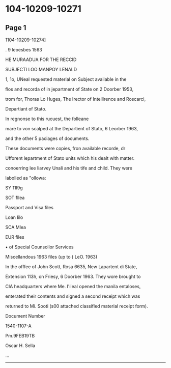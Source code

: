 # 104-10209-10271

## Page 1

1104-10209-10274]

. 9 leoesbes 1563

HE MURAADUA FOR THE RECCID

SUBJECTI LOO MANPOY LENALD

1, 1o, UNeal requested material on Subject available in the

flos and recorda of in jepartment of State on 2 Doorber 1953,

trom for, Thoras Lo Huges, The Irector of Intellirence and Roscarci,

Departiant of Stato.

In regnonse to this rucuest, the folleane

mare to von scalped at the Departient of Stato, 6 Leorber 1963,

and the other 5 paciages of documents.

These documents were copies, fron available recorde, dr

Ufforent lepartment of Stato units which his dealt with matter.

conoerring lee liarvey Unali and his tife and child. They were

labolled as "ollowa:

SY 11l9g

SOT fllea

Passport and Visa files

Loan Iilo

SCA Mlea

EUR files

• of Special Counsollor Services

Miscellandous 1963 files (up to ) LeO. 1963)

In the offfee of John Scott, Rosa 6635, New Lapartent di State,

Extension 113h, on Friesy, 6 Doorber 1963. They wore brought to

CIA headquarters where Me. l'lieal opened the manila entaloses,

enterated their contents and signed a second receipt which was

returned to Mi. Sooti (s00 attached classifled material receipt form).

Document Number

1540-1107-A

Pm.9FEB19TB

Oscar H. Sella

...

---

